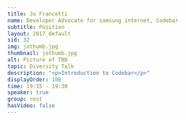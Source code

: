 ```yaml
---
title: Jo Francetti
name: Developer Advocate for samsung internet, Codebar
subtitle: Position
layout: 2017_default
sid: 32
img: jothumb.jpg
thumbnail: jothumb.jpg
alt: Picture of TBD
topic: Diversity Talk
description: "<p>Introduction to Codebar</p>"
displayOrder: 100
time: 19:15 - 19:30
speaker: true
group: rest
hasVideo: false
---
```

